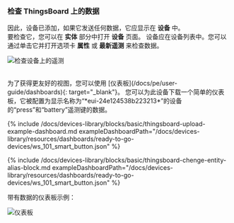 ### 检查 ThingsBoard 上的数据

因此，设备已添加，如果它发送任何数据，它应显示在 **设备** 中。  
要检查它，您可以在 **实体** 部分中打开 **设备** 页面。
设备应在设备列表中。您可以通过单击它并打开选项卡 **属性** 或 **最新遥测** 来检查数据。

![检查设备上的遥测](/images/devices-library/ready-to-go-devices/ws101-smart-button/check-telemetry-on-device.png)

<br>
为了获得更友好的视图，您可以使用 [仪表板](/docs/pe/user-guide/dashboards){: target="_blank"}。  
您可以为此设备下载一个简单的仪表板，它被配置为显示名称为“*eui-24e124538b223213*”的设备的“press”和“battery”遥测键的数据。  

{% include /docs/devices-library/blocks/basic/thingsboard-upload-example-dashboard.md exampleDashboardPath="/docs/devices-library/resources/dashboards/ready-to-go-devices/ws_101_smart_button.json" %}

{% include /docs/devices-library/blocks/basic/thingsboard-chenge-entity-alias-block.md exampleDashboardPath="/docs/devices-library/resources/dashboards/ready-to-go-devices/ws_101_smart_button.json" %}

带有数据的仪表板示例：  

![仪表板](/images/devices-library/ready-to-go-devices/ws101-smart-button/example-of-the-dashboard-pe.png)